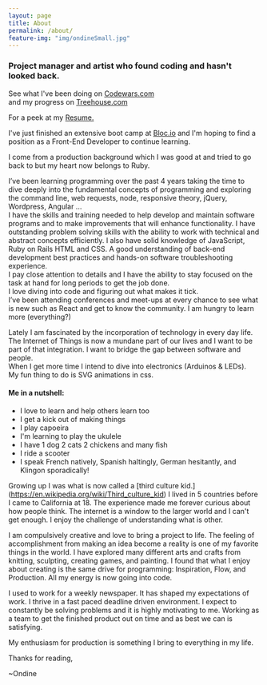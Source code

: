 ```yaml
---
layout: page
title: About
permalink: /about/
feature-img: "img/ondineSmall.jpg"
---
```


### Project manager and artist who found coding and hasn't looked back.

See what I've been doing on [Codewars.com](https://www.codewars.com/users/RobotMermaid)  
and my progress on [Treehouse.com](https://teamtreehouse.com/ondinemagalirangel)

For a peek at my [Resume.](https://goo.gl/ghqBAX)  

I've just finished an extensive boot camp at [Bloc.io](https://www.coursereport.com/schools/bloc) and I'm hoping to find a position as a Front-End Developer to continue learning.  

I come from a production background which I was good at and tried to go back to but my heart now belongs to Ruby.

I’ve been learning programming over the past 4 years taking the time to dive deeply into the fundamental concepts of programming and exploring the command line, web requests, node, responsive theory, jQuery, Wordpress, Angular ...  
I have the skills and training needed to help develop and maintain software programs and to make improvements that will enhance functionality. I have outstanding problem solving skills with the ability to work with technical and abstract concepts efficiently. I also have solid knowledge of JavaScript, Ruby on Rails HTML and CSS. A good understanding of back-end development best practices and hands-on software troubleshooting experience.  
I pay close attention to details and I have the ability to stay focused on the task at hand for long periods to get the job done.  
I love diving into code and figuring out what makes it tick.  
I’ve been attending conferences and meet-ups at every chance to see what is new such as React and get to know the community. I am hungry to learn more (everything?)

Lately I am fascinated by the incorporation of technology in every day life. The Internet of Things is now a mundane part of our lives and I want to be part of that integration. I want to bridge the gap between software and people.  
When I get more time I intend to dive into electronics (Arduinos & LEDs).  
My fun thing to do is SVG animations in css.  


#### Me in a nutshell:

* I love to learn and help others learn too
* I get a kick out of making things
* I play capoeira
* I'm learning to play the ukulele
* I have 1 dog 2 cats 2 chickens and many fish
* I ride a scooter
* I speak French natively, Spanish haltingly, German hesitantly, and Klingon sporadically!


Growing up I was what is now called a [third culture kid.] (https://en.wikipedia.org/wiki/Third_culture_kid)  I lived in 5 countries before I came to California at 18. The experience made me forever curious about how people think. The internet is a window to the larger world and I can't get enough. I enjoy the challenge of understanding what is other.

I am compulsively creative and love to bring a project to life. The feeling of accomplishment from making an idea become a reality is one of my favorite things in the world. I have explored many different arts and crafts from knitting, sculpting, creating games, and painting.  I found that what I enjoy about creating is the same drive for programming: Inspiration, Flow, and Production. All my energy is now going into code.

I used to work for a weekly newspaper. It has shaped my expectations of work. I thrive in a  fast paced deadline driven environment. I expect to constantly be solving problems and it is highly motivating to me. Working as a team to get the finished product out on time and as best we can is satisfying.

My enthusiasm for production is something I bring to everything in my life.

Thanks for reading,

~Ondine

